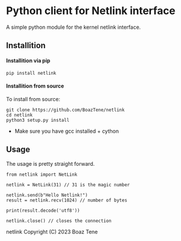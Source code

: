 # Python client for Netlink interface

A simple python module for the kernel netlink interface.


## Installition

#### Installition via pip
`
pip install netlink
`

#### Installition from source
To install from source:

```
git clone https://github.com/BoazTene/netlink
cd netlink
python3 setup.py install
```


* Make sure you have gcc installed + cython

## Usage


The usage is pretty straight forward.

```
from netlink import NetLink

netlink = NetLink(31) // 31 is the magic number

netlink.send(b"Hello Netlink!")
result = netlink.recv(1024) // number of bytes

print(result.decode('utf8'))

netlink.close() // closes the connection
```

netlink Copyright (C) 2023 Boaz Tene
